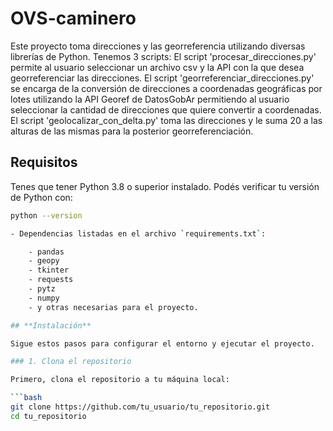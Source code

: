 # OVS-caminero

Este proyecto toma direcciones y las georreferencia utilizando diversas librerías de Python. Tenemos 3 scripts: El script 'procesar_direcciones.py' permite al usuario seleccionar un archivo csv y la API con la que desea georreferenciar las direcciones. El script 'georreferenciar_direcciones.py' se encarga de la conversión de direcciones a coordenadas geográficas por lotes utilizando la API Georef de DatosGobAr permitiendo al usuario seleccionar la cantidad de direcciones que quiere convertir a coordenadas. El script 'geolocalizar_con_delta.py' toma las direcciones y le suma 20 a las alturas de las mismas para la posterior georreferenciación.

## Requisitos

Tenes que tener Python 3.8 o superior instalado. Podés verificar tu versión de Python con:

```bash
python --version

- Dependencias listadas en el archivo `requirements.txt`:

    - pandas
    - geopy
    - tkinter
    - requests
    - pytz
    - numpy
    - y otras necesarias para el proyecto.

## **Instalación**

Sigue estos pasos para configurar el entorno y ejecutar el proyecto.

### 1. Clona el repositorio

Primero, clona el repositorio a tu máquina local:

```bash
git clone https://github.com/tu_usuario/tu_repositorio.git
cd tu_repositorio
